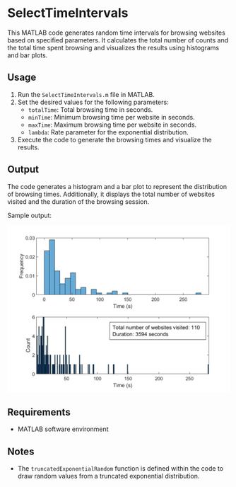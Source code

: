 # SelectTimeIntervals

This MATLAB code generates random time intervals for browsing websites based on specified parameters. It calculates the total number of counts and the total time spent browsing and visualizes the results using histograms and bar plots.

## Usage

1. Run the `SelectTimeIntervals.m` file in MATLAB.
2. Set the desired values for the following parameters:
   - `totalTime`: Total browsing time in seconds.
   - `minTime`: Minimum browsing time per website in seconds.
   - `maxTime`: Maximum browsing time per website in seconds.
   - `lambda`: Rate parameter for the exponential distribution.
3. Execute the code to generate the browsing times and visualize the results.

## Output

The code generates a histogram and a bar plot to represent the distribution of browsing times. Additionally, it displays the total number of websites visited and the duration of the browsing session.

Sample output: 

![SelectTimeIntervals.jpg](./SelectTimeIntervals.jpg)

## Requirements

- MATLAB software environment

## Notes

- The `truncatedExponentialRandom` function is defined within the code to draw random values from a truncated exponential distribution.
